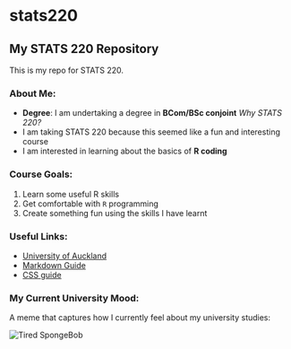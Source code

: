 # stats220
## My STATS 220 Repository

This is my repo for STATS 220.

### About Me:
- **Degree**: I am undertaking a degree in **BCom/BSc conjoint**
 *Why STATS 220?*
- I am taking STATS 220 because this seemed like a fun and interesting course
- I am interested in learning about the basics of **R coding**

### Course Goals:
1. Learn some useful R skills  
2. Get comfortable with `R` programming  
3. Create something fun using the skills I have learnt

### Useful Links:
- [University of Auckland](https://www.auckland.ac.nz/)
- [Markdown Guide](https://www.markdownguide.org/)
- [CSS guide ](https://www.w3schools.com/css/)

### My Current University Mood:
A meme that captures how I currently feel about my university studies:

![Tired SpongeBob](https://themighty.com/wp-content/uploads/2018/03/tumblr_o2trufoNDB1uxgwlwo1_500.jpg)
